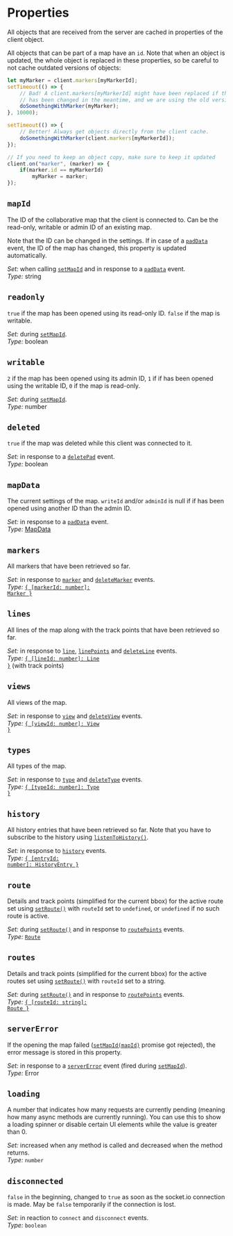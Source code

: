 # Properties

All objects that are received from the server are cached in properties of the client object.

All objects that can be part of a map have an `id`. Note that when an object is updated, the whole object is replaced in
these properties, so be careful to not cache outdated versions of objects:

```js
let myMarker = client.markers[myMarkerId];
setTimeout(() => {
	// Bad! A client.markers[myMarkerId] might have been replaced if the marker
	// has been changed in the meantime, and we are using the old version.
	doSomethingWithMarker(myMarker);
}, 10000);

setTimeout(() => {
	// Better! Always get objects directly from the client cache.
	doSomethingWithMarker(client.markers[myMarkerId]);
});

// If you need to keep an object copy, make sure to keep it updated
client.on("marker", (marker) => {
	if(marker.id == myMarkerId)
		myMarker = marker;
});
```

## `mapId`

The ID of the collaborative map that the client is connected to. Can be the read-only, writable or admin ID of an existing map.

Note that the ID can be changed in the settings. If in case of a [`padData`](./events.md#paddata) event, the ID of the map has changed, this property is updated automatically.

_Set:_ when calling [`setMapId`](./methods.md#setmapid-mapid) and in response to a [`padData`](./events.md#paddata) event.\
_Type:_ string

## `readonly`

`true` if the map has been opened using its read-only ID. `false` if the map is writable.

_Set:_ during [`setMapId`](./methods.md#setmapid-mapid).\
_Type:_ boolean

## `writable`

`2` if the map has been opened using its admin ID, `1` if if has been opened using the writable ID, `0` if the map is read-only.

_Set:_ during [`setMapId`](./methods.md#setmapid-mapid).\
_Type:_ number


## `deleted`

`true` if the map was deleted while this client was connected to it.

_Set:_ in response to a [`deletePad`](./events.md#deletepad) event.\
_Type:_ boolean

## `mapData`

The current settings of the map. `writeId` and/or `adminId` is null if if has been opened using another ID than the admin ID.

_Set:_ in response to a [`padData`](./events.md#paddata) event.\
_Type:_ [MapData](./types.md#mapdata)

## `markers`

All markers that have been retrieved so far.

_Set:_ in response to [`marker`](./events.md#marker) and [`deleteMarker`](./events.md#deletemarker) events.\
_Type:_ [<code>{ &#91;markerId: number&#93;: Marker }</code>](./types.md#marker)

## `lines`

All lines of the map along with the track points that have been retrieved so far.

_Set:_ in response to [`line`](./events.md#line), [`linePoints`](./events.md#linepoints) and [`deleteLine`](./events.md#deleteline) events.\
_Type:_ [<code>{ &#91;lineId: number&#93;: Line }</code>](./types.md#line) (with track points)

## `views`

All views of the map.

_Set:_ in response to [`view`](./events.md#view) and [`deleteView`](./events.md#deleteview) events.\
_Type:_ [<code>{ &#91;viewId: number&#93;: View }</code>](./types.md#view)

## `types`

All types of the map.

_Set:_ in response to [`type`](./events.md#type) and [`deleteType`](./events.md#deletetype) events.\
_Type:_ [<code>{ &#91;typeId: number&#93;: Type }</code>](./types.md#type)

## `history`

All history entries that have been retrieved so far. Note that you have to subscribe to the history using [`listenToHistory()`](./methods.md#listentohistory).

_Set:_ in response to [`history`](./events.md#history) events.\
_Type:_ [<code>{ &#91;entryId: number&#93;: HistoryEntry }</code>](./types.md#historyentry)

## `route`

Details and track points (simplified for the current bbox) for the active route set using [`setRoute()`](./methods.md#setroute-data) with `routeId` set to `undefined`, or `undefined` if no such route is active.

_Set:_ during [`setRoute()`](./methods.md#setroute-data) and in response to [`routePoints`](./events.md#routepoints) events.\
_Type:_ [`Route`](./types.md#route)

## `routes`

Details and track points (simplified for the current bbox) for the active routes set using [`setRoute()`](./methods.md#setroute-data) with `routeId` set to a string.

_Set:_ during [`setRoute()`](./methods.md#setroute-data) and in response to [`routePoints`](./events.md#routepoints) events.\
_Type:_ [<code>{ &#91;routeId: string&#93;: Route }</code>](./types.md#route)

## `serverError`

If the opening the map failed ([`setMapId(mapId)`](./methods.md#setmapid-mapid) promise got rejected), the error message is stored in this property.

_Set:_ in response to a [`serverError`](./events.md#servererror) event (fired during [`setMapId`](./methods.md#setmapid-mapid)).\
_Type:_ Error

## `loading`

A number that indicates how many requests are currently pending (meaning how many async methods are currently running). You can use this to show a loading spinner or disable certain UI elements while the value is greater than 0.

_Set:_ increased when any method is called and decreased when the method returns.\
_Type:_ `number`

## `disconnected`

`false` in the beginning, changed to `true` as soon as the socket.io connection is made. May be `false` temporarily if the connection is lost.

_Set:_ in reaction to `connect` and `disconnect` events.\
_Type:_ `boolean`